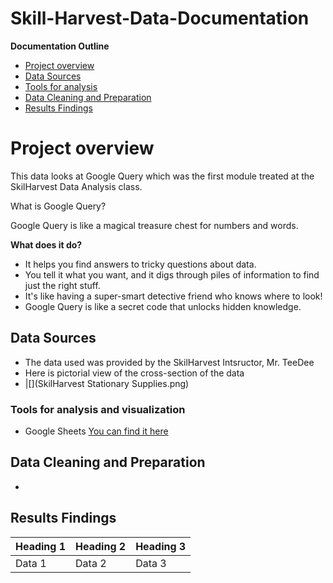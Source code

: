 # Skill-Harvest-Data-Documentation

**Documentation Outline**
- [Project overview](#project-overview)
- [Data Sources](data-sources)
- [Tools for analysis](tools-for-analysis)
- [Data Cleaning and Preparation](data-cleaning-and-preparation)
- [Results Findings](#results-findings)

  
# Project overview
This data looks at Google Query which was the first module treated at the SkilHarvest Data Analysis class.

What is Google Query? 

Google Query is like a magical treasure chest for numbers and words.

**What does it do?**
- It helps you find answers to tricky questions about data.
- You tell it what you want, and it digs through piles of information to find just the right stuff.
- It's like having a super-smart detective friend who knows where to look!
- Google Query is like a secret code that unlocks hidden knowledge. 

## Data Sources
- The data used was provided by the SkilHarvest Intsructor, Mr. TeeDee
- Here is pictorial view of the cross-section of the data
-  |[](SkilHarvest Stationary Supplies.png)
  
### Tools for analysis and visualization
- Google Sheets [You can find it here](https://docs.google.com/spreadsheets/u/0/?ec=asw-sheets-hero-goto)

## Data Cleaning and Preparation
-

## Results Findings

| Heading 1 | Heading 2 | Heading 3 |
| --------- | ----------| --------- |
| Data 1 | Data 2 | Data 3 |
